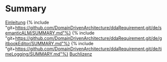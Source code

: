 # Summary

[Einleitung](README.md)
{% include "git+https://github.com/DomainDrivenArchitecture/ddaRequirement.git/de/semanticALM/SUMMARY.md"%}
{% include "git+https://github.com/DomainDrivenArchitecture/ddaRequirement.git/de/gitbookEditor/SUMMARY.md"%}
{% include "git+https://github.com/DomainDrivenArchitecture/ddaRequirement.git/de/timeLogging/SUMMARY.md"%}
[Buchlizenz](LICENSE.md)
